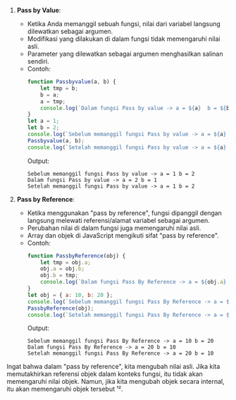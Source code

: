 
1. **Pass by Value**:
   - Ketika Anda memanggil sebuah fungsi, nilai dari variabel langsung dilewatkan sebagai argumen.
   - Modifikasi yang dilakukan di dalam fungsi tidak memengaruhi nilai asli.
   - Parameter yang dilewatkan sebagai argumen menghasilkan salinan sendiri.
   - Contoh:
     ```javascript
     function Passbyvalue(a, b) {
         let tmp = b;
         b = a;
         a = tmp;
         console.log(`Dalam fungsi Pass by value -> a = ${a}  b = ${b}`);
     }
     let a = 1;
     let b = 2;
     console.log(`Sebelum memanggil fungsi Pass by value -> a = ${a}  b = ${b}`);
     Passbyvalue(a, b);
     console.log(`Setelah memanggil fungsi Pass by value -> a = ${a}  b = ${b}`);
     ```
     Output:
     ```
     Sebelum memanggil fungsi Pass by value -> a = 1 b = 2
     Dalam fungsi Pass by value -> a = 2 b = 1
     Setelah memanggil fungsi Pass by value -> a = 1 b = 2
     ```

2. **Pass by Reference**:
   - Ketika menggunakan "pass by reference", fungsi dipanggil dengan langsung melewati referensi/alamat variabel sebagai argumen.
   - Perubahan nilai di dalam fungsi juga memengaruhi nilai asli.
   - Array dan objek di JavaScript mengikuti sifat "pass by reference".
   - Contoh:
     ```javascript
     function PassbyReference(obj) {
         let tmp = obj.a;
         obj.a = obj.b;
         obj.b = tmp;
         console.log(`Dalam fungsi Pass By Reference -> a = ${obj.a}  b = ${obj.b}`);
     }
     let obj = { a: 10, b: 20 };
     console.log(`Sebelum memanggil fungsi Pass By Reference -> a = ${obj.a}  b = ${obj.b}`);
     PassbyReference(obj);
     console.log(`Setelah memanggil fungsi Pass By Reference -> a = ${obj.a}  b = ${obj.b}`);
     ```
     Output:
     ```
     Sebelum memanggil fungsi Pass By Reference -> a = 10 b = 20
     Dalam fungsi Pass By Reference -> a = 20 b = 10
     Setelah memanggil fungsi Pass By Reference -> a = 20 b = 10
     ```

Ingat bahwa dalam "pass by reference", kita mengubah nilai asli. Jika kita memutakhirkan referensi objek dalam konteks fungsi, itu tidak akan memengaruhi nilai objek. Namun, jika kita mengubah objek secara internal, itu akan memengaruhi objek tersebut ¹².